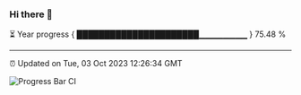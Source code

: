 ### Hi there 👋

⏳ Year progress { ██████████████████████▁▁▁▁▁▁▁▁ } 75.48 %

---

⏰ Updated on Tue, 03 Oct 2023 12:26:34 GMT

![Progress Bar CI](https://github.com/liununu/liununu/workflows/Progress%20Bar%20CI/badge.svg)
